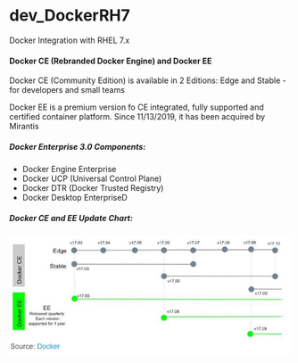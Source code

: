 # dev_DockerRH7
Docker Integration with RHEL 7.x

#### Docker CE (Rebranded Docker Engine) and Docker EE 
Docker CE (Community Edition) is available in 2 Editions: Edge and Stable - for developers and small teams<br/>

Docker EE is a premium version fo CE integrated, fully supported and certified container platform. Since 11/13/2019, it has been acquired by Mirantis<br/>

##### Docker Enterprise 3.0 Components:
- Docker Engine Enterprise
- Docker UCP (Universal Control Plane)
- Docker DTR (Docker Trusted Registry)
- Docker Desktop EnterpriseD

##### Docker CE and EE Update Chart:
![Docker Update](https://github.com/lel99999/dev_DockerLab/blob/master/DockerCE_EE_UpdateChart.jpg)
